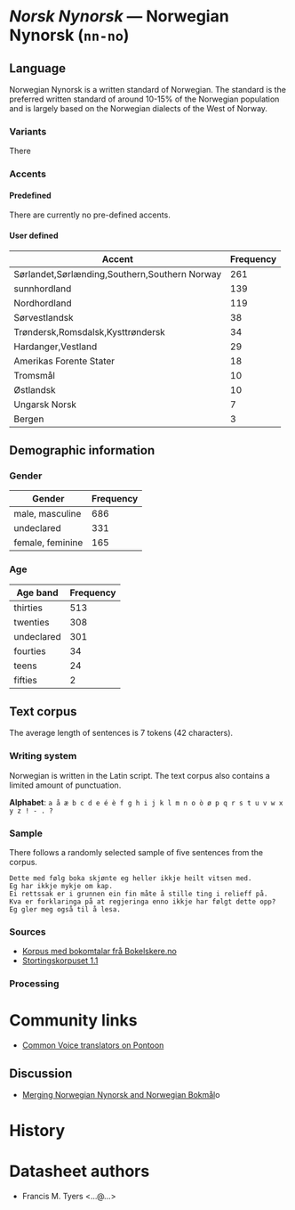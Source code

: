 # *Norsk Nynorsk* &mdash; Norwegian Nynorsk (`nn-no`)

## Language

Norwegian Nynorsk is a written standard of Norwegian. The standard is the preferred written 
standard of around 10-15% of the Norwegian population and is largely based on the Norwegian dialects
of the West of Norway.

### Variants

There 

### Accents

#### Predefined

There are currently no pre-defined accents.

#### User defined

| Accent                                        | Frequency |
|-----------------------------------------------|-----------|
| Sørlandet,Sørlænding,Southern,Southern Norway | 261 |
| sunnhordland | 139 |
| Nordhordland | 119 |
| Sørvestlandsk | 38 |
| Trøndersk,Romsdalsk,Kysttrøndersk | 34 |
| Hardanger,Vestland | 29 |
| Amerikas Forente Stater | 18 |
| Tromsmål | 10 |
| Østlandsk | 10 |
| Ungarsk Norsk | 7 |
| Bergen | 3 |

## Demographic information

### Gender

| Gender | Frequency |
|--------|-----------|
| male, masculine | 686 |
| undeclared | 331 |
| female, feminine | 165 |


### Age

| Age band | Frequency |
|----------|-----------|
| thirties | 513 |
| twenties | 308 |
| undeclared | 301 |
| fourties | 34 |
| teens | 24 |
| fifties | 2 |


## Text corpus

The average length of sentences is 7 tokens (42 characters).

### Writing system

Norwegian is written in the Latin script. The text corpus also contains a limited amount of punctuation.

**Alphabet**: `a å æ b c d e é è f g h i j k l m n o ò ø p q r s t u v w x y z ! - . ?`

### Sample

There follows a randomly selected sample of five sentences from the corpus.

```
Dette med følg boka skjønte eg heller ikkje heilt vitsen med.
Eg har ikkje mykje om kap.
Ei rettssak er i grunnen ein fin måte å stille ting i relieff på.
Kva er forklaringa på at regjeringa enno ikkje har følgt dette opp?
Eg gler meg også til å lesa.
```

### Sources

* [Korpus med bokomtalar frå Bokelskere.no](https://www.nb.no/sprakbanken/en/resource-catalogue/oai-nb-no-sbr-53/)
* [Stortingskorpuset 1.1](https://www.nb.no/sprakbanken/ressurskatalog/oai-nb-no-sbr-58/)

### Processing

# Community links

* [Common Voice translators on Pontoon](https://pontoon.mozilla.org/nn-NO/common-voice/contributors/)

## Discussion

* [Merging Norwegian Nynorsk and Norwegian Bokmål](https://discourse.mozilla.org/t/merging-norwegian-nynorsk-and-norwegian-bokmal/130474)o

# History

# Datasheet authors

* Francis M. Tyers <...@...>
